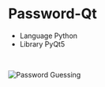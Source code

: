 # Password-Qt

- Language Python
- Library PyQt5

<br>


![Password Guessing](https://user-images.githubusercontent.com/71058334/127104373-7831b969-1b8d-4cea-82bb-281691a1db67.PNG)
